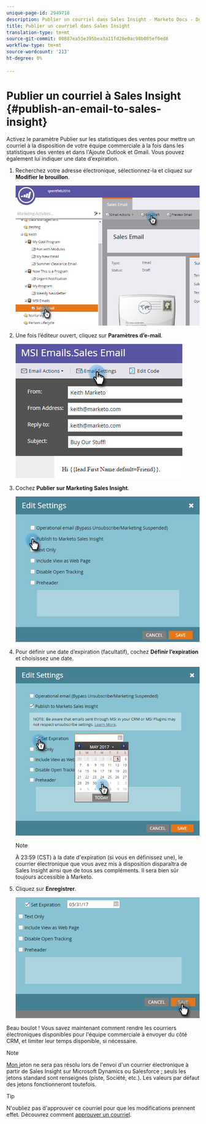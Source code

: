 ```yaml
---
unique-page-id: 2949718
description: Publier un courriel dans Sales Insight - Marketo Docs - Documentation sur les produits
title: Publier un courriel dans Sales Insight
translation-type: tm+mt
source-git-commit: 00887ea53e395bea3a11fd28e0ac98b085ef6ed8
workflow-type: tm+mt
source-wordcount: '213'
ht-degree: 0%

---
```



# Publier un courriel à Sales Insight {#publish-an-email-to-sales-insight}

Activez le paramètre Publier sur les statistiques des ventes pour mettre un courriel à la disposition de votre équipe commerciale à la fois dans les statistiques des ventes et dans l&#39;Ajoute Outlook et Gmail. Vous pouvez également lui indiquer une date d’expiration.

1. Recherchez votre adresse électronique, sélectionnez-la et cliquez sur **Modifier le brouillon**.

   ![](assets/one.png)

1. Une fois l’éditeur ouvert, cliquez sur **Paramètres d’e-mail**.

   ![](assets/two.png)

1. Cochez **Publier sur Marketing Sales Insight**.

   ![](assets/three.png)

1. Pour définir une date d’expiration (facultatif), cochez **Définir l’expiration** et choisissez une date.

   ![](assets/four.png)

   >[!NOTE]
   >
   >À 23:59 (CST) à la date d&#39;expiration (si vous en définissez une), le courrier électronique que vous avez mis à disposition disparaîtra de Sales Insight ainsi que de tous ses compléments. Il sera bien sûr toujours accessible à Marketo.

1. Cliquez sur **Enregistrer**.

   ![](assets/five.png)

Beau boulot ! Vous savez maintenant comment rendre les courriers électroniques disponibles pour l&#39;équipe commerciale à envoyer du côté CRM, et limiter leur temps disponible, si nécessaire.

>[!NOTE]
>
>[Mon ](../../../../../../product-docs/core-marketo-concepts/programs/tokens/understanding-my-tokens-in-a-program.md) jeton ne sera pas résolu lors de l&#39;envoi d&#39;un courrier électronique à partir de Sales Insight sur Microsoft Dynamics ou Salesforce ; seuls les jetons standard sont renseignés (piste, Société, etc.). Les valeurs par défaut des jetons fonctionneront toutefois.

>[!TIP]
>
>N&#39;oubliez pas d&#39;approuver ce courriel pour que les modifications prennent effet. Découvrez comment [approuver un courriel](../../../../../../product-docs/email-marketing/general/creating-an-email/approve-an-email.md).

